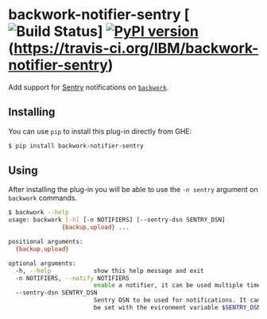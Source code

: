 # backwork-notifier-sentry [![Build Status](https://travis-ci.org/IBM/backwork-notifier-sentry.svg?branch=master)] [![PyPI version](https://badge.fury.io/py/backwork-notifier-sentry.svg)](https://badge.fury.io/py/backwork-notifier-sentry)(https://travis-ci.org/IBM/backwork-notifier-sentry)
Add support for [Sentry](https://sentry.io) notifications on [`backwork`](https://github.com/IBM/backwork).

## Installing
You can use `pip` to install this plug-in directly from GHE:
```sh
$ pip install backwork-notifier-sentry
```

## Using
After installing the plug-in you will be able to use the `-n sentry`
argument on `backwork` commands.

```sh
$ backwork --help
usage: backwork [-h] [-n NOTIFIERS] [--sentry-dsn SENTRY_DSN]
               {backup,upload} ...

positional arguments:
  {backup,upload}

optional arguments:
  -h, --help            show this help message and exit
  -n NOTIFIERS, --notify NOTIFIERS
                        enable a notifier, it can be used multiple times
  --sentry-dsn SENTRY_DSN
                        Sentry DSN to be used for notifications. It can also
                        be set with the evironment variable $SENTRY_DSN.
```
